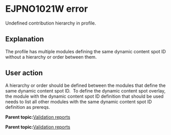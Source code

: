 # EJPNO1021W error

Undefined contribution hierarchy in profile.

## Explanation

The profile has multiple modules defining the same dynamic content spot ID without a hierarchy or order between them.

## User action

A hierarchy or order should be defined between the modules that define the same dynamic content spot ID.  To define the dynamic content spot overlay, the module with the dynamic content spot ID definition that should be used needs to list all other modules with the same dynamic content spot ID definition as prereqs.

**Parent topic:**[Validation reports](../dev-theme/themopt_an_val_reports.md)

**Parent topic:**[Validation reports](../dev-theme/themopt_an_val_reports.md)

